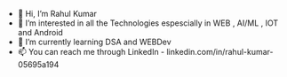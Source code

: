 - 👋 Hi, I’m Rahul Kumar
- 👀 I’m interested in all the Technologies espescially in WEB , AI/ML , IOT and Android
- 🌱 I’m currently learning DSA and WEBDev
- 📫 You can reach me through LinkedIn - linkedin.com/in/rahul-kumar-05695a194



<!---
Rahulrai1998/Rahulrai1998 is a ✨ special ✨ repository because its `README.md` (this file) appears on your GitHub profile.
You can click the Preview link to take a look at your changes.
--->
